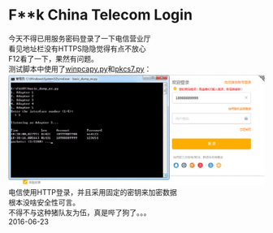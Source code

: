 # F**k China Telecom Login
今天不得已用服务密码登录了一下电信营业厅  
看见地址栏没有HTTPS隐隐觉得有点不放心  
F12看了一下，果然有问题。  
测试脚本中使用了[winpcapy.py](http://www.winpcap.org/)和[pkcs7.py](https://github.com/janglin/crypto-pkcs7-example/blob/master/pkcs7.py)：  
![screen](/screen.gif?raw=true)
电信使用HTTP登录，并且采用固定的密钥来加密数据  
根本没啥安全性可言。  
不得不与这种猪队友为伍，真是哔了狗了。。。  
2016-06-23

